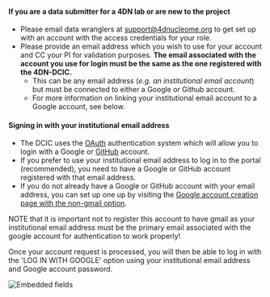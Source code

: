 #### If you are a data submitter for a 4DN lab or are new to the project 

* Please email data wranglers at [support@4dnucleome.org](mailto:support@4dnucleome.org) to get set up with an account with the access credentials for your role.
* Please provide an email address which you wish to use for your account and CC your PI for validation purposes. **The email associated with the account you use for login must be the same as the one registered with the 4DN-DCIC.**
    * This can be any email address (_e.g. an institutional email account_) but must be connected to either a Google or Github account.
    * For more information on linking your institutional email account to a Google account, see below.


#### Signing in with your institutional email address


* The DCIC uses the [OAuth](https://oauth.net/) authentication system which will allow you to login with a Google or [GitHub](https://github.com) account.
* If you prefer to use your institutional email address to log in to the portal (recommended), you need to have a Google or GitHub account registered with that email address.
* If you do not already have a Google or GitHub account with your email address, you can set up one up by visiting the [Google account creation page with the non-gmail option](https://accounts.google.com/SignUpWithoutGmail).

NOTE that it is important not to register this account to have gmail as your institutional email address must be the primary email associated with the google account for authentication to work properly!

Once your account request is processed, you will then be able to log in with the 'LOG IN WITH GOOGLE' option using your institutional email address and Google account password.

![Embedded fields](/static/img/docs/submitting-metadata/new-google-acct.png)
